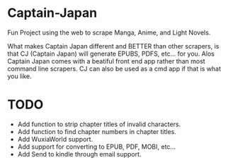 # Captain-Japan

Fun Project using the web to scrape Manga, Anime, and Light Novels.

What makes Captain Japan different and BETTER than other scrapers, is that CJ (Captain Japan) will generate EPUBS, PDFS, etc... for you.
Alos Captain Japan comes with a beatiful front end app rather than most command line scrapers. CJ can also be used as a cmd app if that is what you like.


# TODO
- Add function to strip chapter titles of invalid characters.
- Add function to find chapter numbers in chapter titles.
- Add WuxiaWorld support.
- Add support for converting to EPUB, PDF, MOBI, etc...
- Add Send to kindle through email support.